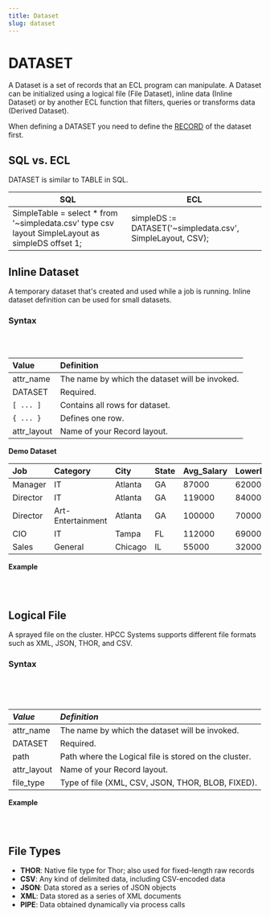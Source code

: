 ```yaml
---
title: Dataset
slug: dataset
---
```


# DATASET

A Dataset is a set of records that an ECL program can manipulate. A Dataset can be initialized using a logical file (File Dataset), inline data (Inline Dataset) or by another ECL function that filters, queries or transforms data (Derived Dataset).

When defining a DATASET you need to define the [RECORD](./1100-record.md) of the dataset first.

## SQL vs. ECL

DATASET is similar to TABLE in SQL.

| SQL | ECL |
| - | - |
| SimpleTable = select \* from '~simpledata.csv' type csv layout SimpleLayout as simpleDS offset 1; | simpleDS := DATASET('~simpledata.csv', SimpleLayout, CSV); |

## Inline Dataset

A temporary dataset that's created and used while a job is running. Inline dataset definition can be used for small datasets.

### Syntax

<pre>
<EclCode code="attr_layout := RECORD
    data_type    field1;
    ...
    ...
    ...
    data_type    field100;
END;

// Inline Dataset
attr_name := DATASET(
                        [ 
                            {'', '', 0, '', FALSE, ..., ''}, 
                            {'', '', 0, '', FALSE, ..., ''},
                            {...},
                            {...},
                            {'', '', 0, '', FALSE, ..., ''}
                        ],
                        attr_layout
                    );">
</EclCode>
</pre>

| Value       | Definition                                     |
| :---------- | :--------------------------------------------- |
| attr_name   | The name by which the dataset will be invoked. |
| DATASET     | Required.                                      |
| `[ ... ]`   | Contains all rows for dataset.                 |
| `{ ... }`   | Defines one row.                               |
| attr_layout | Name of your Record layout.                    |

**Demo Dataset**

| Job      | Category          | City    | State | Avg_Salary | LowerBand | Upperband |
| :------- | :---------------- | :------ | :---- | :--------- | :-------- | :-------- |
| Manager  | IT                | Atlanta | GA    | 87000      | 62000     | 114000    |
| Director | IT                | Atlanta | GA    | 119000     | 84000     | 156000    |
| Director | Art-Entertainment | Atlanta | GA    | 100000     | 70000     | 133000    |
| CIO      | IT                | Tampa   | FL    | 112000     | 69000     | 131000    |
| Sales    | General           | Chicago | IL    | 55000      | 32000     | 121000    |

**Example**

<pre >
<EclCode 
id="ds_example1"
tryMe="ds_example1"
code="/*DATASET Example:
Creating an inline dataset.
*/

// Defining record layout
SalaryAvg_Layout := RECORD
    STRING   Job;
    STRING   Category;
    STRING   City;
    STRING2  State;
    INTEGER  Avg_Salary;
    INTEGER  LowerBand;
    INTEGER  Upperband;
END;

// Creating the dataset
SalaryAvg_DS := DATASET([
                    {'Manager', 'IT', 'Atlanta', 'GA', 87000, 62000, 114000},
                    {'Director', 'IT', 'Atlanta', 'GA', 119000, 84000, 156000},
                    {'Director', 'Art-Entertainment', 'Atlanta', 'GA', 100000, 70000, 133000},
                    {'CIO', 'IT', 'Tampa', 'FL', '112000', '69000', 131000},
                    {'Sales', 'General', 'Chicago', 'IL', 55000, 32000, 121000}],
                    SalaryAvg_Layout);


OUTPUT(SalaryAvg_DS, NAMED('SalaryAvg_DS'));
">
</EclCode>
</pre>

## Logical File

A sprayed file on the cluster. HPCC Systems supports different file formats such as XML, JSON, THOR, and CSV.

### Syntax

<pre>
<EclCode
code="attr_layout := RECORD
    data_type    field1;
    ...
    ...
    ...
    data_type    field100;
END;

path := '~some::sample::path';

// File Dataset
attr_name := DATASET(path,
                       attr_layout,
                       file_type);"
>

</EclCode>
</pre>

| _Value_     | _Definition_                                      |
| :---------- | :------------------------------------------------ |
| attr_name   | The name by which the dataset will be invoked.    |
| DATASET     | Required.                                         |
| path        | Path where the Logical file is stored on the cluster. |
| attr_layout | Name of your Record layout.                       |
| file_type   | Type of file (XML, CSV, JSON, THOR, BLOB, FIXED). |

**Example**

<pre>
<EclCode 
code="/*
DATASET Example:
Defining a logical file as input dataset.
*/

// Defining record layout
SalaryAvg_Layout := RECORD
    STRING   Job;
    STRING   Category;
    STRING   City;
    STRING2  State;
    INTEGER  Avg_Salary;
    INTEGER  LowerBand;
    INTEGER  Upperband;
END;

// Logical file dataset
SalaryAvg_DS := DATASET('~sample::average::salary::dataset', SalaryAvg_Layout, THOR);
">
</EclCode>
</pre>

## File Types

- **THOR**: Native file type for Thor; also used for fixed-length raw records
- **CSV**: Any kind of delimited data, including CSV-encoded data
- **JSON**: Data stored as a series of JSON objects
- **XML**: Data stored as a series of XML documents
- **PIPE**: Data obtained dynamically via process calls
